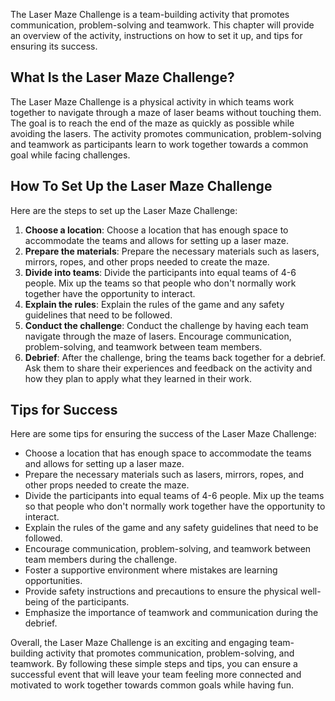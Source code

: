 
The Laser Maze Challenge is a team-building activity that promotes communication, problem-solving and teamwork. This chapter will provide an overview of the activity, instructions on how to set it up, and tips for ensuring its success.

What Is the Laser Maze Challenge?
---------------------------------

The Laser Maze Challenge is a physical activity in which teams work together to navigate through a maze of laser beams without touching them. The goal is to reach the end of the maze as quickly as possible while avoiding the lasers. The activity promotes communication, problem-solving and teamwork as participants learn to work together towards a common goal while facing challenges.

How To Set Up the Laser Maze Challenge
--------------------------------------

Here are the steps to set up the Laser Maze Challenge:

1. **Choose a location**: Choose a location that has enough space to accommodate the teams and allows for setting up a laser maze.
2. **Prepare the materials**: Prepare the necessary materials such as lasers, mirrors, ropes, and other props needed to create the maze.
3. **Divide into teams**: Divide the participants into equal teams of 4-6 people. Mix up the teams so that people who don't normally work together have the opportunity to interact.
4. **Explain the rules**: Explain the rules of the game and any safety guidelines that need to be followed.
5. **Conduct the challenge**: Conduct the challenge by having each team navigate through the maze of lasers. Encourage communication, problem-solving, and teamwork between team members.
6. **Debrief**: After the challenge, bring the teams back together for a debrief. Ask them to share their experiences and feedback on the activity and how they plan to apply what they learned in their work.

Tips for Success
----------------

Here are some tips for ensuring the success of the Laser Maze Challenge:

* Choose a location that has enough space to accommodate the teams and allows for setting up a laser maze.
* Prepare the necessary materials such as lasers, mirrors, ropes, and other props needed to create the maze.
* Divide the participants into equal teams of 4-6 people. Mix up the teams so that people who don't normally work together have the opportunity to interact.
* Explain the rules of the game and any safety guidelines that need to be followed.
* Encourage communication, problem-solving, and teamwork between team members during the challenge.
* Foster a supportive environment where mistakes are learning opportunities.
* Provide safety instructions and precautions to ensure the physical well-being of the participants.
* Emphasize the importance of teamwork and communication during the debrief.

Overall, the Laser Maze Challenge is an exciting and engaging team-building activity that promotes communication, problem-solving, and teamwork. By following these simple steps and tips, you can ensure a successful event that will leave your team feeling more connected and motivated to work together towards common goals while having fun.
